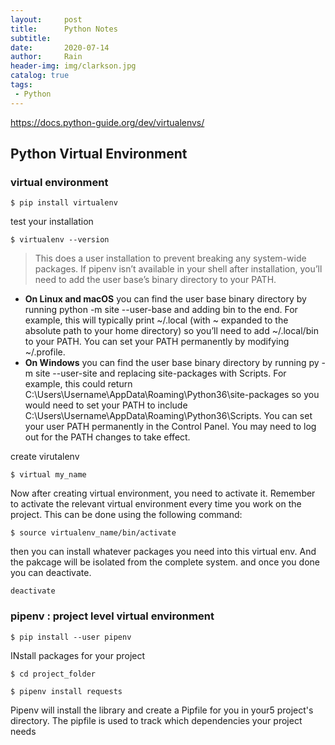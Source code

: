 ```yaml
---
layout:     post
title:      Python Notes
subtitle:   
date:       2020-07-14
author:     Rain
header-img: img/clarkson.jpg
catalog: true
tags:    
 - Python
---
```


https://docs.python-guide.org/dev/virtualenvs/
## Python Virtual Environment

### virtual environment
`$ pip install virtualenv`

test your installation

`$ virtualenv --version`

>This does a user installation to prevent breaking any system-wide packages. If pipenv isn’t available in your shell after installation, you’ll need to add the user base’s binary directory to your PATH.
- **On Linux and macOS** you can find the user base binary directory by running python -m site --user-base and adding bin to the end. For example, this will typically print ~/.local (with ~ expanded to the absolute path to your home directory) so you’ll need to add ~/.local/bin to your PATH. You can set your PATH permanently by modifying ~/.profile.
- **On Windows** you can find the user base binary directory by running py -m site --user-site and replacing site-packages with Scripts. For example, this could return C:\Users\Username\AppData\Roaming\Python36\site-packages so you would need to set your PATH to include C:\Users\Username\AppData\Roaming\Python36\Scripts. You can set your user PATH permanently in the Control Panel. You may need to log out for the PATH changes to take effect.

create virutalenv

`$ virtual my_name`

Now after creating virtual environment, you need to activate it. Remember to activate the relevant virtual environment every time you work on the project. This can be done using the following command:

`$ source virtualenv_name/bin/activate`

then you can install whatever packages you need into this virtual env. And the pakcage will be isolated from the complete system. and once you done you can deactivate.

`deactivate`

### pipenv  : project level virtual environment

`$ pip install --user pipenv`

INstall packages for your project

`$ cd project_folder`

`$ pipenv install requests`

Pipenv will install the library and create a Pipfile for you in your5 project's directory. The pipfile is used to track which dependencies your project needs 